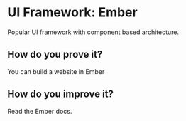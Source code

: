 # UI Framework: Ember

Popular UI framework with component based architecture.

## How do you prove it?

You can build a website in Ember

## How do you improve it?

Read the Ember docs.